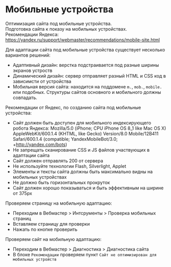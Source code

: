 # Мобильные устройства
Оптимизация сайта под мобильные устройства.  
Подготовка сайта к показу на мобильных устройствах.  
Рекомендации Яндекса: https://yandex.ru/support/webmaster/recommendations/mobile-site.html

Для адаптации сайта под мобильные устройства существует несколько вариантов решений:
- Адаптивный дизайн: верстка подстраивается под разные ширины экранов устроств
- Динамический дизайн: сервер отправляет разный HTML и CSS код в зависимсти от устройства
- Мобильная версия сайта: находится на поддомене `m.`, `mob.`, `mobile.` или подобных. Структуры сайтов основного и мобильного должны совпадать.

Рекомендации от Яндекс, по созданию сайта под мобильные устройства:
- Сайт должен быть доступен для мобильного индексирующего робота Яндекса: Mozilla/5.0 (iPhone; CPU iPhone OS 8_1 like Mac OS X) AppleWebKit/600.1.4 (KHTML, like Gecko) Version/8.0 Mobile/12B411 Safari/600.1.4 (compatible; YandexMobileBot/3.0; +http://yandex.com/bots)
- Не запрещать сканирование CSS и JS файлов участвующих в адаптации сайта
- Сайт должен отправлять 200 от сервера
- Не используйте технологии Flash, Silverlight, Applet
- Элементы и тексты сайта должны быть максимально видны на мобильных устройствах
- Не должно быть горизонтальных прокруток
- Сайт должен хорошо показываться и быть эффективным на ширине от 375px

Проверяем страницу на мобильную адаптацию:
- Переходим в Вебмастер > Интсрументы > Проверка мобильных страниц
- Вставляем страницу для проверки
- Нажать по кнопке проверить

Проверяем сайт на мобильную адаптацию:
- Переходим в Вебмастер > Диагностика > Диагностика сайта
- В блоке `Рекомендации` проверяем пункт `Сайт не оптимизирован для мобильных устройств`
